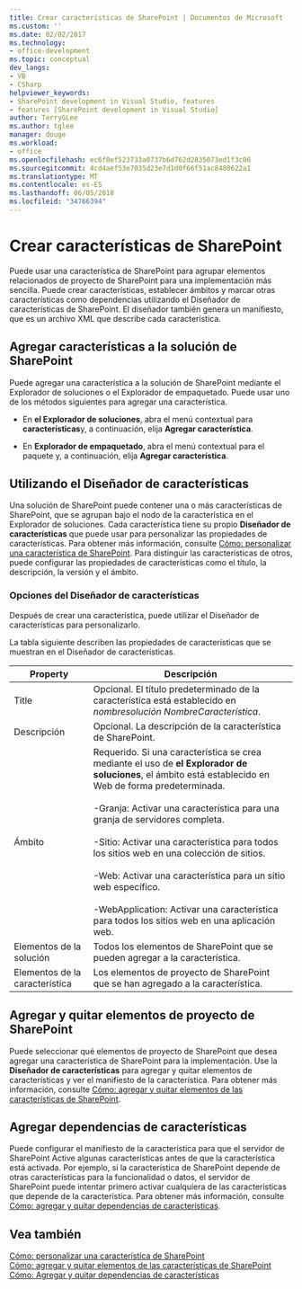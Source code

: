 ```yaml
---
title: Crear características de SharePoint | Documentos de Microsoft
ms.custom: ''
ms.date: 02/02/2017
ms.technology:
- office-development
ms.topic: conceptual
dev_langs:
- VB
- CSharp
helpviewer_keywords:
- SharePoint development in Visual Studio, features
- features [SharePoint development in Visual Studio]
author: TerryGLee
ms.author: tglee
manager: douge
ms.workload:
- office
ms.openlocfilehash: ec6f0ef523733a0737b6d762d2835073ed1f3c06
ms.sourcegitcommit: 4cd4aef53e7035d23e7d1d0f66f51ac8480622a1
ms.translationtype: MT
ms.contentlocale: es-ES
ms.lasthandoff: 06/05/2018
ms.locfileid: "34766394"
---
```

# <a name="create-sharepoint-features"></a>Crear características de SharePoint
  Puede usar una característica de SharePoint para agrupar elementos relacionados de proyecto de SharePoint para una implementación más sencilla. Puede crear características, establecer ámbitos y marcar otras características como dependencias utilizando el Diseñador de características de SharePoint. El diseñador también genera un manifiesto, que es un archivo XML que describe cada característica.  
  
## <a name="add-features-to-the-sharepoint-solution"></a>Agregar características a la solución de SharePoint
 Puede agregar una característica a la solución de SharePoint mediante el Explorador de soluciones o el Explorador de empaquetado. Puede usar uno de los métodos siguientes para agregar una característica.  
  
-   En **el Explorador de soluciones**, abra el menú contextual para **características**y, a continuación, elija **Agregar característica**.  
  
-   En **Explorador de empaquetado**, abra el menú contextual para el paquete y, a continuación, elija **Agregar característica**.  
  
## <a name="using-the-feature-designer"></a>Utilizando el Diseñador de características
 Una solución de SharePoint puede contener una o más características de SharePoint, que se agrupan bajo el nodo de la característica en el Explorador de soluciones. Cada característica tiene su propio **Diseñador de características** que puede usar para personalizar las propiedades de características. Para obtener más información, consulte [Cómo: personalizar una característica de SharePoint](../sharepoint/how-to-customize-a-sharepoint-feature.md). Para distinguir las características de otros, puede configurar las propiedades de características como el título, la descripción, la versión y el ámbito.  
  
### <a name="feature-designer-options"></a>Opciones del Diseñador de características
 Después de crear una característica, puede utilizar el Diseñador de características para personalizarlo.  
  
 La tabla siguiente describen las propiedades de características que se muestran en el Diseñador de características.  
  
|Property|Descripción|  
|--------------|-----------------|  
|Title|Opcional. El título predeterminado de la característica está establecido en *nombresolución* *NombreCaracterística*.|  
|Descripción|Opcional. La descripción de la característica de SharePoint.|  
|Ámbito|Requerido. Si una característica se crea mediante el uso de **el Explorador de soluciones**, el ámbito está establecido en Web de forma predeterminada.<br /><br /> -Granja: Activar una característica para una granja de servidores completa.<br /><br /> -Sitio: Activar una característica para todos los sitios web en una colección de sitios.<br /><br /> -Web: Activar una característica para un sitio web específico.<br /><br /> -WebApplication: Activar una característica para todos los sitios web en una aplicación web.|  
|Elementos de la solución|Todos los elementos de SharePoint que se pueden agregar a la característica.|  
|Elementos de la característica|Los elementos de proyecto de SharePoint que se han agregado a la característica.|  
  
## <a name="add-and-remove-sharepoint-project-items"></a>Agregar y quitar elementos de proyecto de SharePoint
 Puede seleccionar qué elementos de proyecto de SharePoint que desea agregar una característica de SharePoint para la implementación. Use la **Diseñador de características** para agregar y quitar elementos de características y ver el manifiesto de la característica. Para obtener más información, consulte [Cómo: agregar y quitar elementos de las características de SharePoint](../sharepoint/how-to-add-and-remove-items-to-sharepoint-features.md).  
  
## <a name="add-feature-dependencies"></a>Agregar dependencias de características
 Puede configurar el manifiesto de la característica para que el servidor de SharePoint Active algunas características antes de que la característica está activada. Por ejemplo, si la característica de SharePoint depende de otras características para la funcionalidad o datos, el servidor de SharePoint puede intentar primero activar cualquiera de las características que depende de la característica. Para obtener más información, consulte [Cómo: agregar y quitar dependencias de características](../sharepoint/how-to-add-and-remove-feature-dependencies.md).  
  
## <a name="see-also"></a>Vea también
 [Cómo: personalizar una característica de SharePoint](../sharepoint/how-to-customize-a-sharepoint-feature.md)   
 [Cómo: agregar y quitar elementos de las características de SharePoint](../sharepoint/how-to-add-and-remove-items-to-sharepoint-features.md)   
 [Cómo: Agregar y quitar dependencias de características](../sharepoint/how-to-add-and-remove-feature-dependencies.md)  
  
  
